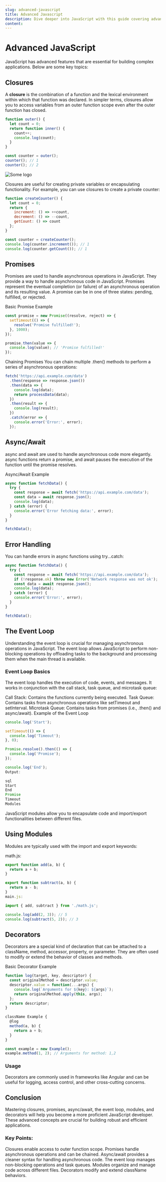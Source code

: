 ```yaml
---
slug: advanced-javascript
title: Advanced Javascript
description: Dive deeper into JavaScript with this guide covering advanced topics like closures and promises.
content: 
---
```


# Advanced JavaScript
JavaScript has advanced features that are essential for building complex applications. Below are some key topics:

## Closures
A **closure** is the combination of a function and the lexical environment within which that function was declared. In simpler terms, closures allow you to access variables from an outer function scope even after the outer function has closed.

```js
function outer() {
  let count = 0;
  return function inner() {
    count++;
    console.log(count);
  }
}

const counter = outer();
counter(); // 1
counter(); // 2
```

![Some logo](/placeholder.jpg "logo")



Closures are useful for creating private variables or encapsulating functionality. For example, you can use closures to create a private counter:

```js
function createCounter() {
  let count = 0;
  return {
    increment: () => ++count,
    decrement: () => --count,
    getCount: () => count
  };
}

const counter = createCounter();
console.log(counter.increment()); // 1
console.log(counter.getCount()); // 1
```

## Promises
Promises are used to handle asynchronous operations in JavaScript. They provide a way to handle asynchronous code in JavaScript. Promises represent the eventual completion (or failure) of an asynchronous operation and its resulting value. A promise can be in one of three states: pending, fulfilled, or rejected.

Basic Promise Example
```js
const promise = new Promise((resolve, reject) => {
  setTimeout(() => {
    resolve('Promise fulfilled!');
  }, 1000);
});

promise.then(value => {
  console.log(value); // 'Promise fulfilled!'
});
```

Chaining Promises
You can chain multiple .then() methods to perform a series of asynchronous operations:

```js
fetch('https://api.example.com/data')
  .then(response => response.json())
  .then(data => {
    console.log(data);
    return processData(data);
  })
  .then(result => {
    console.log(result);
  })
  .catch(error => {
    console.error('Error:', error);
  });
```

## Async/Await
async and await are used to handle asynchronous code more elegantly. async functions return a promise, and await pauses the execution of the function until the promise resolves.

Async/Await Example
```js
async function fetchData() {
  try {
    const response = await fetch('https://api.example.com/data');
    const data = await response.json();
    console.log(data);
  } catch (error) {
    console.error('Error fetching data:', error);
  }
}

fetchData();
```

## Error Handling
You can handle errors in async functions using try...catch:

```js
async function fetchData() {
  try {
    const response = await fetch('https://api.example.com/data');
    if (!response.ok) throw new Error('Network response was not ok');
    const data = await response.json();
    console.log(data);
  } catch (error) {
    console.error('Error:', error);
  }
}

fetchData();
```

## The Event Loop
Understanding the event loop is crucial for managing asynchronous operations in JavaScript. The event loop allows JavaScript to perform non-blocking operations by offloading tasks to the background and processing them when the main thread is available.

### Event Loop Basics
The event loop handles the execution of code, events, and messages. It works in conjunction with the call stack, task queue, and microtask queue:

Call Stack: Contains the functions currently being executed.
Task Queue: Contains tasks from asynchronous operations like setTimeout and setInterval.
Microtask Queue: Contains tasks from promises (i.e., .then() and async/await).
Example of the Event Loop

```js
console.log('Start');

setTimeout(() => {
  console.log('Timeout');
}, 0);

Promise.resolve().then(() => {
  console.log('Promise');
});

console.log('End');
Output:

sql
Start
End
Promise
Timeout
Modules
```

JavaScript modules allow you to encapsulate code and import/export functionalities between different files.

## Using Modules
Modules are typically used with the import and export keywords:

math.js:

```js
export function add(a, b) {
  return a + b;
}

export function subtract(a, b) {
  return a - b;
}
main.js:
```

```js
import { add, subtract } from './math.js';

console.log(add(2, 3)); // 5
console.log(subtract(5, 2)); // 3
```

## Decorators
Decorators are a special kind of declaration that can be attached to a className, method, accessor, property, or parameter. They are often used to modify or extend the behavior of classes and methods.

Basic Decorator Example

```js
function log(target, key, descriptor) {
  const originalMethod = descriptor.value;
  descriptor.value = function(...args) {
    console.log(`Arguments for ${key}: ${args}`);
    return originalMethod.apply(this, args);
  };
  return descriptor;
}

className Example {
  @log
  method(a, b) {
    return a + b;
  }
}

const example = new Example();
example.method(1, 2); // Arguments for method: 1,2
```

### Usage
Decorators are commonly used in frameworks like Angular and can be useful for logging, access control, and other cross-cutting concerns.

## Conclusion
Mastering closures, promises, async/await, the event loop, modules, and decorators will help you become a more proficient JavaScript developer. These advanced concepts are crucial for building robust and efficient applications.

### Key Points:
Closures enable access to outer function scope.
Promises handle asynchronous operations and can be chained.
Async/await provides a cleaner syntax for handling asynchronous code.
The event loop manages non-blocking operations and task queues.
Modules organize and manage code across different files.
Decorators modify and extend className behaviors.
